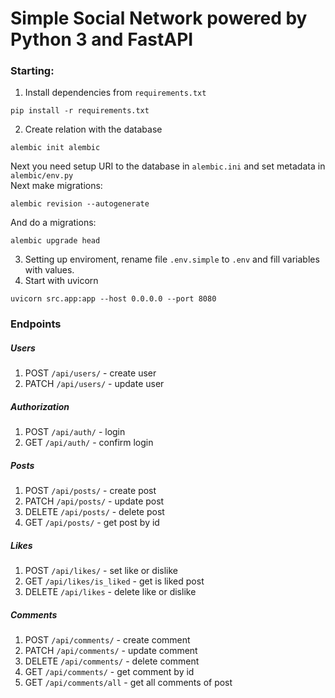 # Simple Social Network powered by Python 3 and FastAPI

### Starting:
1. Install dependencies from `requirements.txt`
```shell
pip install -r requirements.txt
```
2. Create relation with the database
```shell
alembic init alembic
```
Next you need setup URI to the database in `alembic.ini` and set metadata in `alembic/env.py`\
Next make migrations:
```shell
alembic revision --autogenerate
```
And do a migrations:
```shell
alembic upgrade head
```
3. Setting up enviroment,
rename file `.env.simple` to `.env` and fill variables with values.
4. Start with uvicorn
```shell
uvicorn src.app:app --host 0.0.0.0 --port 8080
```

### Endpoints

##### Users
1. POST `/api/users/` - create user
2. PATCH `/api/users/` - update user

##### Authorization
1. POST `/api/auth/` - login
2. GET `/api/auth/` - confirm login

##### Posts
1. POST `/api/posts/` - create post
2. PATCH `/api/posts/` - update post
3. DELETE `/api/posts/` - delete post
4. GET `/api/posts/` - get post by id

##### Likes
1. POST `/api/likes/` - set like or dislike
2. GET `/api/likes/is_liked` - get is liked post
3. DELETE `/api/likes` - delete like or dislike

##### Comments
1. POST `/api/comments/` - create comment
2. PATCH `/api/comments/` - update comment
3. DELETE `/api/comments/` - delete comment
4. GET `/api/comments/` - get comment by id
5. GET `/api/comments/all` - get all comments of post
